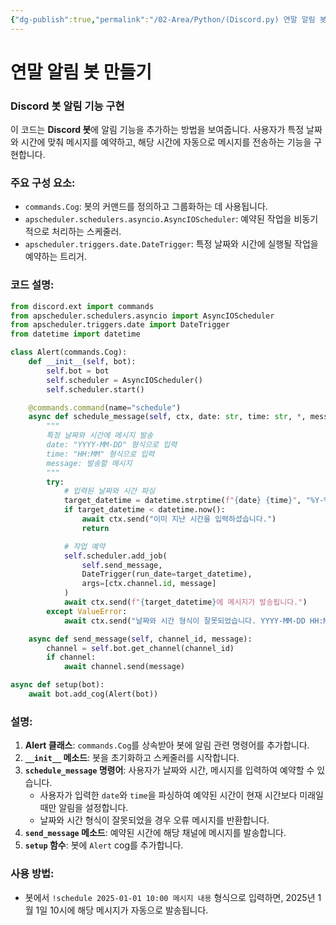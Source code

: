 ```yaml
---
{"dg-publish":true,"permalink":"/02-Area/Python/(Discord.py) 연말 알림 봇 만들기/","tags":["Area/Python"],"noteIcon":"","created":"2025-01-05T15:55:25.000+09:00","updated":"2025-04-01T22:54:46.115+09:00"}
---
```


# 연말 알림 봇 만들기

### Discord 봇 알림 기능 구현

이 코드는 **Discord 봇**에 알림 기능을 추가하는 방법을 보여줍니다. 사용자가 특정 날짜와 시간에 맞춰 메시지를 예약하고, 해당 시간에 자동으로 메시지를 전송하는 기능을 구현합니다.

### 주요 구성 요소:

- `commands.Cog`: 봇의 커맨드를 정의하고 그룹화하는 데 사용됩니다.
- `apscheduler.schedulers.asyncio.AsyncIOScheduler`: 예약된 작업을 비동기적으로 처리하는 스케줄러.
- `apscheduler.triggers.date.DateTrigger`: 특정 날짜와 시간에 실행될 작업을 예약하는 트리거.

### 코드 설명:

```python
from discord.ext import commands
from apscheduler.schedulers.asyncio import AsyncIOScheduler
from apscheduler.triggers.date import DateTrigger
from datetime import datetime

class Alert(commands.Cog):
    def __init__(self, bot):
        self.bot = bot
        self.scheduler = AsyncIOScheduler()
        self.scheduler.start()

    @commands.command(name="schedule")
    async def schedule_message(self, ctx, date: str, time: str, *, message: str):
        """
        특정 날짜와 시간에 메시지 발송
        date: "YYYY-MM-DD" 형식으로 입력
        time: "HH:MM" 형식으로 입력
        message: 발송할 메시지
        """
        try:
            # 입력된 날짜와 시간 파싱
            target_datetime = datetime.strptime(f"{date} {time}", "%Y-%m-%d %H:%M")
            if target_datetime < datetime.now():
                await ctx.send("이미 지난 시간을 입력하셨습니다.")
                return

            # 작업 예약
            self.scheduler.add_job(
                self.send_message,
                DateTrigger(run_date=target_datetime),
                args=[ctx.channel.id, message]
            )
            await ctx.send(f"{target_datetime}에 메시지가 발송됩니다.")
        except ValueError:
            await ctx.send("날짜와 시간 형식이 잘못되었습니다. YYYY-MM-DD HH:MM 형식으로 입력해주세요.")

    async def send_message(self, channel_id, message):
        channel = self.bot.get_channel(channel_id)
        if channel:
            await channel.send(message)

async def setup(bot):
    await bot.add_cog(Alert(bot))

```

### 설명:

1. **Alert 클래스**: `commands.Cog`를 상속받아 봇에 알림 관련 명령어를 추가합니다.
2. **`__init__` 메소드**: 봇을 초기화하고 스케줄러를 시작합니다.
3. **`schedule_message` 명령어**: 사용자가 날짜와 시간, 메시지를 입력하여 예약할 수 있습니다.
    - 사용자가 입력한 `date`와 `time`을 파싱하여 예약된 시간이 현재 시간보다 미래일 때만 알림을 설정합니다.
    - 날짜와 시간 형식이 잘못되었을 경우 오류 메시지를 반환합니다.
4. **`send_message` 메소드**: 예약된 시간에 해당 채널에 메시지를 발송합니다.
5. **`setup` 함수**: 봇에 `Alert` cog를 추가합니다.

### 사용 방법:

- 봇에서 `!schedule 2025-01-01 10:00 메시지 내용` 형식으로 입력하면, 2025년 1월 1일 10시에 해당 메시지가 자동으로 발송됩니다.